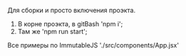   Для сборки и просто включения проэкта.
  
1. В корне проэкта, в gitBash 'npm i';
2. Там же 'npm run start';

Все примеры по ImmutableJS './src/components/App.jsx'
